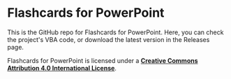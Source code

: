 # Flashcards for PowerPoint
This is the GitHub repo for Flashcards for PowerPoint. Here, you can check the project's VBA code, or download the latest version in the Releases page.

Flashcards for PowerPoint is licensed under a [**Creative Commons Attribution 4.0 International License**](https://creativecommons.org/licenses/by/4.0/).
